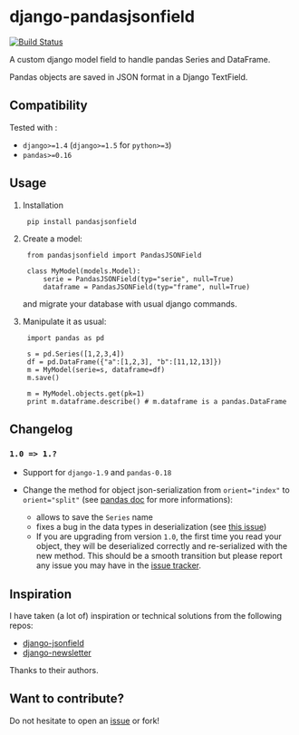 # django-pandasjsonfield

[![Build Status](https://travis-ci.org/stellasia/django-pandasjsonfield.svg)](https://travis-ci.org/stellasia/django-pandasjsonfield)


A custom django model field to handle pandas Series and DataFrame. 

Pandas objects are saved in JSON format in a Django TextField.


## Compatibility

Tested with :

- `django>=1.4` (`django>=1.5` for `python>=3`)
- `pandas>=0.16` 


## Usage

1. Installation 

        pip install pandasjsonfield

2. Create a model:

        from pandasjsonfield import PandasJSONField

        class MyModel(models.Model):
            serie = PandasJSONField(typ="serie", null=True)
            dataframe = PandasJSONField(typ="frame", null=True)

    and migrate your database with usual django commands.

3. Manipulate it as usual:

        import pandas as pd
        
        s = pd.Series([1,2,3,4])
        df = pd.DataFrame({"a":[1,2,3], "b":[11,12,13]})
        m = MyModel(serie=s, dataframe=df)
        m.save()
        
        m = MyModel.objects.get(pk=1)
        print m.dataframe.describe() # m.dataframe is a pandas.DataFrame


## Changelog

### `1.0 => 1.?`

- Support for `django-1.9` and `pandas-0.18`

- Change the method for object json-serialization from `orient="index"` to `orient="split"` (see [pandas doc](http://pandas.pydata.org/pandas-docs/stable/generated/pandas.DataFrame.to_json.html) for more informations):
	- allows to save the `Series` name
	- fixes a bug in the data types in deserialization (see [this issue](https://github.com/pydata/pandas/issues/12866))
	- If you are upgrading from version `1.0`, the first time you read your object, they will be deserialized correctly and re-serialized with the new method. This should be a smooth transition but please report any issue you may have in the [issue tracker](https://github.com/stellasia/django-pandasjsonfield/issues).


## Inspiration 

I have taken (a lot of) inspiration or technical solutions from the following repos: 

- [django-jsonfield](https://github.com/bradjasper/django-jsonfield)
- [django-newsletter](https://github.com/dokterbob/django-newsletter/)

Thanks to their authors. 


## Want to contribute?

Do not hesitate to open an [issue](https://github.com/stellasia/django-pandasjsonfield/issues) or fork!
